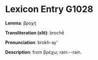 # Lexicon Entry G1028

**Lemma**: βροχή

**Transliteration (xlit)**: brochḗ

**Pronunciation**: brokh-ay'

**Description**:
from βρέχω; rain:--rain.
